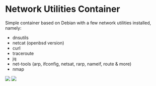 Network Utilities Container
===========================

Simple container based on Debian with a few network utilities installed, namely:

  - dnsutils
  - netcat (openbsd version)
  - curl
  - traceroute
  - jq
  - net-tools (arp, ifconfig, netsat, rarp, nameif, route & more)
  - nmap

<a href="http://microbadger.com/#/images/amouat/network-utils" title="Get your own version badge on microbadger.com"><img src="https://images.microbadger.com/badges/version/amouat/network-utils.svg"></a> <a href="http://microbadger.com/#/images/amouat/network-utils" title="Get your own image badge on microbadger.com"><img src="https://images.microbadger.com/badges/image/amouat/network-utils.svg"></a>
